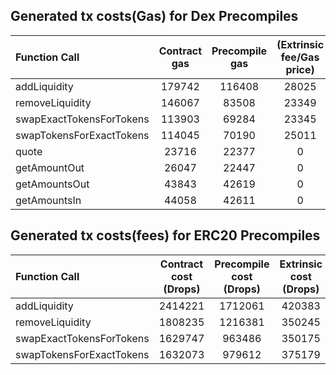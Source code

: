 ## Generated tx costs(Gas) for Dex Precompiles

| Function Call            | Contract gas | Precompile gas | (Extrinsic fee/Gas price) |
|:-------------------------|:------------:|:--------------:|:-------------------------:|
| addLiquidity             |    179742    |     116408     |           28025           |
| removeLiquidity          |    146067    |     83508      |           23349           |
| swapExactTokensForTokens |    113903    |     69284      |           23345           |
| swapTokensForExactTokens |    114045    |     70190      |           25011           |
| quote                    |    23716     |     22377      |             0             |
| getAmountOut             |    26047     |     22447      |             0             |
| getAmountsOut            |    43843     |     42619      |             0             |
| getAmountsIn             |    44058     |     42611      |             0             |


## Generated tx costs(fees) for ERC20 Precompiles

| Function Call            | Contract cost (Drops) | Precompile cost (Drops) | Extrinsic cost (Drops) |
|:-------------------------|:---------------------:|:-----------------------:|:----------------------:|
| addLiquidity             |        2414221        |         1712061         |         420383         |
| removeLiquidity          |        1808235        |         1216381         |         350245         |
| swapExactTokensForTokens |        1629747        |         963486          |         350175         |
| swapTokensForExactTokens |        1632073        |         979612          |         375179         |
